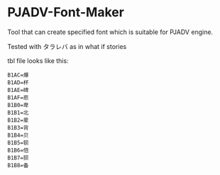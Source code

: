 # PJADV-Font-Maker

Tool that can create specified font which is suitable for PJADV engine.

Tested with タラレバ as in what if stories

tbl file looks like this:

```
B1AC=爆
B1AD=杯
B1AE=碑
B1AF=悲
B1B0=卑
B1B1=北
B1B2=辈
B1B3=背
B1B4=贝
B1B5=钡
B1B6=倍
B1B7=狈
B1B8=备
```
